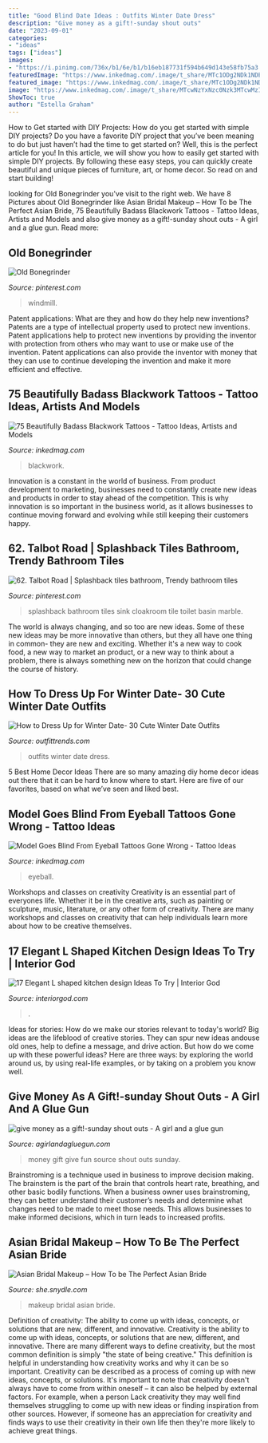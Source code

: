 ```yaml
---
title: "Good Blind Date Ideas : Outfits Winter Date Dress"
description: "Give money as a gift!-sunday shout outs"
date: "2023-09-01"
categories:
- "ideas"
tags: ["ideas"]
images:
- "https://i.pinimg.com/736x/b1/6e/b1/b16eb187731f594b649d143e58fb75a3.jpg"
featuredImage: "https://www.inkedmag.com/.image/t_share/MTc1ODg2NDk1NDE1MDE4NTUx/blackwork-fb.jpg"
featured_image: "https://www.inkedmag.com/.image/t_share/MTc1ODg2NDk1NDE1MDE4NTUx/blackwork-fb.jpg"
image: "https://www.inkedmag.com/.image/t_share/MTcwNzYxNzc0Nzk3MTcwMzI3/polish-eyeball-fb.jpg"
ShowToc: true
author: "Estella Graham"
---
```



How to Get started with DIY Projects: How do you get started with simple DIY projects?
Do you have a favorite DIY project that you’ve been meaning to do but just haven’t had the time to get started on? Well, this is the perfect article for you! In this article, we will show you how to easily get started with simple DIY projects. By following these easy steps, you can quickly create beautiful and unique pieces of furniture, art, or home decor. So read on and start building!

	

		
looking for Old Bonegrinder you've visit to the right web. We have 8 Pictures about Old Bonegrinder like Asian Bridal Makeup – How To be The Perfect Asian Bride, 75 Beautifully Badass Blackwork Tattoos - Tattoo Ideas, Artists and Models and also give money as a gift!-sunday shout outs - A girl and a glue gun. Read more:
		
    
## Old Bonegrinder

<img loading=lazy src="https://i.pinimg.com/736x/b1/6e/b1/b16eb187731f594b649d143e58fb75a3.jpg" onerror="this.onerror=null;this.src='https://tse4.mm.bing.net/th?id=OIP.gUbkvmfZ7vWPPCmRp-8VvAHaFj&amp;pid=15.1';" alt="Old Bonegrinder">

_Source: pinterest.com_

>windmill. 

	

Patent applications: What are they and how do they help new inventions?
Patents are a type of intellectual property used to protect new inventions. Patent applications help to protect new inventions by providing the inventor with protection from others who may want to use or make use of the invention. Patent applications can also provide the inventor with money that they can use to continue developing the invention and make it more efficient and effective.

    
## 75 Beautifully Badass Blackwork Tattoos - Tattoo Ideas, Artists And Models

<img loading=lazy src="https://www.inkedmag.com/.image/t_share/MTc1ODg2NDk1NDE1MDE4NTUx/blackwork-fb.jpg" onerror="this.onerror=null;this.src='https://tse4.mm.bing.net/th?id=OIP.YU3GsnSB5narKivV2QkemgHaD4&amp;pid=15.1';" alt="75 Beautifully Badass Blackwork Tattoos - Tattoo Ideas, Artists and Models">

_Source: inkedmag.com_

>blackwork. 

	

Innovation is a constant in the world of business. From product development to marketing, businesses need to constantly create new ideas and products in order to stay ahead of the competition. This is why innovation is so important in the business world, as it allows businesses to continue moving forward and evolving while still keeping their customers happy.

    
## 62. Talbot Road | Splashback Tiles Bathroom, Trendy Bathroom Tiles

<img loading=lazy src="https://i.pinimg.com/736x/04/1b/ef/041befc7d7c582ea70d976d187769012--cloakroom-splashback-cloakroom-ideas.jpg" onerror="this.onerror=null;this.src='https://tse1.mm.bing.net/th?id=OIP.g3Wnhq6cW_vciv6PaHMNMAHaLI&amp;pid=15.1';" alt="62. Talbot Road | Splashback tiles bathroom, Trendy bathroom tiles">

_Source: pinterest.com_

>splashback bathroom tiles sink cloakroom tile toilet basin marble. 

	

The world is always changing, and so too are new ideas. Some of these new ideas may be more innovative than others, but they all have one thing in common- they are new and exciting. Whether it's a new way to cook food, a new way to market an product, or a new way to think about a problem, there is always something new on the horizon that could change the course of history.

    
## How To Dress Up For Winter Date- 30 Cute Winter Date Outfits

<img loading=lazy src="https://www.outfittrends.com/wp-content/uploads/2014/12/Cute-New-ear-outfits-for-teens1.jpg" onerror="this.onerror=null;this.src='https://tse2.mm.bing.net/th?id=OIP.4DWmUSbdHh-zksUHmsaytgAAAA&amp;pid=15.1';" alt="How to Dress Up for Winter Date- 30 Cute Winter Date Outfits">

_Source: outfittrends.com_

>outfits winter date dress. 

	

5 Best Home Decor Ideas
There are so many amazing diy home decor ideas out there that it can be hard to know where to start. Here are five of our favorites, based on what we’ve seen and liked best.

    
## Model Goes Blind From Eyeball Tattoos Gone Wrong - Tattoo Ideas

<img loading=lazy src="https://www.inkedmag.com/.image/t_share/MTcwNzYxNzc0Nzk3MTcwMzI3/polish-eyeball-fb.jpg" onerror="this.onerror=null;this.src='https://tse3.mm.bing.net/th?id=OIP.vJjCBsTCfXgS6bRzn96G6gHaD4&amp;pid=15.1';" alt="Model Goes Blind From Eyeball Tattoos Gone Wrong - Tattoo Ideas">

_Source: inkedmag.com_

>eyeball. 

	

Workshops and classes on creativity
Creativity is an essential part of everyones life. Whether it be in the creative arts, such as painting or sculpture, music, literature, or any other form of creativity. There are many workshops and classes on creativity that can help individuals learn more about how to be creative themselves.

    
## 17 Elegant L Shaped Kitchen Design Ideas To Try | Interior God

<img loading=lazy src="https://www.interiorgod.com/wp-content/uploads/2016/12/recessed-lighting-in-kitchen.jpg" onerror="this.onerror=null;this.src='https://tse1.mm.bing.net/th?id=OIP.hFQs9vUvEOdfmyZXSRQNhwHaLH&amp;pid=15.1';" alt="17 Elegant L shaped kitchen design Ideas To Try | Interior God">

_Source: interiorgod.com_

>. 

	

Ideas for stories: How do we make our stories relevant to today's world?
Big ideas are the lifeblood of creative stories. They can spur new ideas andouse old ones, help to define a message, and drive action. But how do we come up with these powerful ideas? Here are three ways: by exploring the world around us, by using real-life examples, or by taking on a problem you know well.

    
## Give Money As A Gift!-sunday Shout Outs - A Girl And A Glue Gun

<img loading=lazy src="http://www.agirlandagluegun.com/wp-content/uploads/2014/03/fun-way-to-gift-money-435x600-1.jpg" onerror="this.onerror=null;this.src='https://tse3.mm.bing.net/th?id=OIP.rlYC0g02JimGsFjUts5zRAAAAA&amp;pid=15.1';" alt="give money as a gift!-sunday shout outs - A girl and a glue gun">

_Source: agirlandagluegun.com_

>money gift give fun source shout outs sunday. 

	

Brainstroming is a technique used in business to improve decision making. The brainstem is the part of the brain that controls heart rate, breathing, and other basic bodily functions. When a business owner uses brainstroming, they can better understand their customer’s needs and determine what changes need to be made to meet those needs. This allows businesses to make informed decisions, which in turn leads to increased profits.

    
## Asian Bridal Makeup – How To Be The Perfect Asian Bride

<img loading=lazy src="http://she.snydle.com/files/2015/03/asian-bridal-makeup-1.jpg" onerror="this.onerror=null;this.src='https://tse4.mm.bing.net/th?id=OIP.111C5QYEDPZnEIKMnLeXGgAAAA&amp;pid=15.1';" alt="Asian Bridal Makeup – How To be The Perfect Asian Bride">

_Source: she.snydle.com_

>makeup bridal asian bride. 

	

Definition of creativity: The ability to come up with ideas, concepts, or solutions that are new, different, and innovative.
Creativity is the ability to come up with ideas, concepts, or solutions that are new, different, and innovative. There are many different ways to define creativity, but the most common definition is simply "the state of being creative." This definition is helpful in understanding how creativity works and why it can be so important.
Creativity can be described as a process of coming up with new ideas, concepts, or solutions. It's important to note that creativity doesn't always have to come from within oneself – it can also be helped by external factors. For example, when a person Lack creativity they may well find themselves struggling to come up with new ideas or finding inspiration from other sources. However, if someone has an appreciation for creativity and finds ways to use their creativity in their own life then they're more likely to achieve great things.

